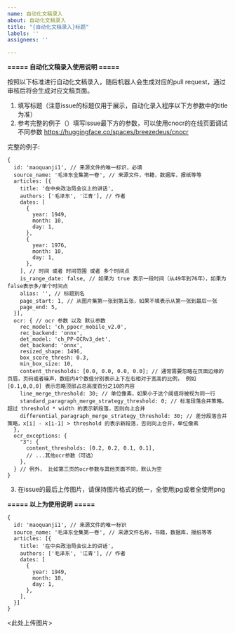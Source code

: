 ```yaml
---
name: 自动化文稿录入
about: 自动化文稿录入
title: "{自动化文稿录入}标题"
labels: ''
assignees: ''

---
```


**===== 自动化文稿录入使用说明 =====**

按照以下标准进行自动化文稿录入，随后机器人会生成对应的pull request，通过审核后将会生成对应文稿页面。

1. 填写标题（注意issue的标题仅用于展示，自动化录入程序以下方参数中的title为准）
2. 参考完整的例子（）填写issue最下方的参数，可以使用cnocr的在线页面调试不同参数 https://huggingface.co/spaces/breezedeus/cnocr

完整的例子:
```
{
  id: 'maoquanji1', // 来源文件的唯一标识，必填
  source_name: '毛泽东全集第一卷', // 来源文件，书籍，数据库，报纸等等
  articles: [{
    title: '在中央政治局会议上的讲话',
    authors: ['毛泽东', '江青'], // 作者
    dates: [
      {
        year: 1949,
        month: 10,
        day: 1,
      },
      {
        year: 1976,
        month: 10,
        day: 1,
      },
    ], // 时间 或者 时间范围 或者 多个时间点
    is_range_date: false, // 如果为 true 表示一段时间（从49年到76年），如果为false表示多/单个时间点
    alias: '', // 标题别名
    page_start: 1, // 从图片集第一张到第五张，如果不填表示从第一张到最后一张
    page_end: 5,
  }],
  ocr: { // ocr 参数 以及 默认参数
    rec_model: 'ch_ppocr_mobile_v2.0',
    rec_backend: 'onnx',
    det_model: 'ch_PP-OCRv3_det',
    det_backend: 'onnx',
    resized_shape: 1496,
    box_score_thresh: 0.3,
    min_box_size: 10,
    content_thresholds: [0.0, 0.0, 0.0, 0.0]; // 通常需要忽略在页面边缘的页眉，页码或者噪声，数组内4个数值分别表示上下左右相对于宽高的比例， 例如 [0.1,0,0,0] 表示忽略顶部占总高度百分之10的内容
    line_merge_threshold: 30; // 单位像素，如果小于这个阈值将被视为同一行
    standard_paragraph_merge_strategy_threshold: 0; // 标准段落合并策略，超过 threshold * width 的表示新段落，否则向上合并
    differential_paragraph_merge_strategy_threshold: 30; // 差分段落合并策略，x[i] - x[i-1] > threshold 的表示新段落，否则向上合并，单位像素
  },
  ocr_exceptions: {
    "3": {
      content_thresholds: [0.2, 0.2, 0.1, 0.1],
      // ...其他ocr参数（可选）
    },
  } // 例外， 比如第三页的ocr参数与其他页面不同，默认为空
}
```

3. 在issue的最后上传图片，请保持图片格式的统一，全使用jpg或者全使用png

**===== 以上为使用说明 =====**

```
{
  id: 'maoquanji1', // 来源文件的唯一标识
  source_name: '毛泽东全集第一卷', // 来源文件名称，书籍，数据库，报纸等等
  articles: [{
    title: '在中央政治局会议上的讲话',
    authors: ['毛泽东', '江青'], // 作者
    dates: [
      {
        year: 1949,
        month: 10,
        day: 1,
      },
    ],
  }]
}
```

<此处上传图片>